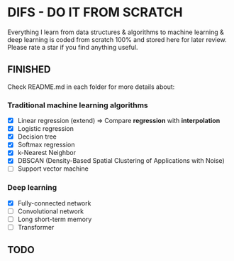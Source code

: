 # DIFS - DO IT FROM SCRATCH

Everything I learn from data structures & algorithms to machine learning & deep learning is coded from scratch 100% and stored here for later review. Please rate a star if you find anything useful.

## FINISHED

Check README.md in each folder for more details about:

### Traditional machine learning algorithms

- [x] Linear regression (extend) => Compare **regression** with **interpolation**
- [x] Logistic regression
- [x] Decision tree
- [x] Softmax regression
- [x] k-Nearest Neighbor
- [x] DBSCAN (Density-Based Spatial Clustering of Applications with Noise)
- [ ] Support vector machine

### Deep learning

- [x] Fully-connected network
- [ ] Convolutional network
- [ ] Long short-term memory
- [ ] Transformer

## TODO
